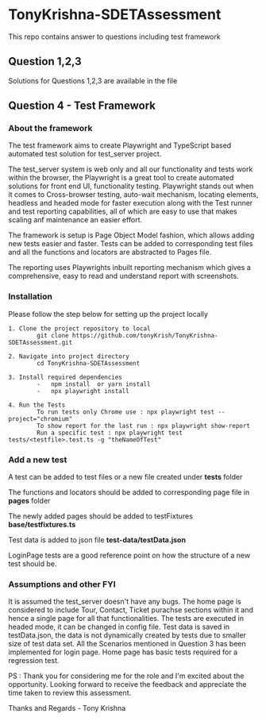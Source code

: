 # TonyKrishna-SDETAssessment
This repo contains answer to questions including test framework

## Question 1,2,3
Solutions for Questions 1,2,3 are available in the file 

## Question 4 - Test Framework
### About the framework
The test framework aims to create Playwright and TypeScript based automated test solution for test_server project.

The test_server system is web only and all our functionality and tests work within the browser, the Playwright is a great tool to create automated solutions for front end UI, functionality testing. Playwright stands out when it comes to Cross-browser testing, auto-wait mechanism, locating elements, headless and headed mode for faster execution along with the Test runner and test reporting capabilities, all of which are easy to use that makes scaling anf maintenance an easier effort.

The framework is setup is Page Object Model fashion, which allows adding new tests easier and faster. Tests can be added to corresponding test files and all the functions and locators are abstracted to Pages file.

The reporting uses Playwrights inbuilt reporting mechanism which gives a comprehensive, easy to read and understand report with screenshots.

### Installation
Please follow the step below for setting up the project locally

    1. Clone the project repository to local 
            git clone https://github.com/tonyKrish/TonyKrishna-SDETAssessment.git 
            
    2. Navigate into project directory
            cd TonyKrishna-SDETAssessment
    
    3. Install required dependencies
            -   npm install  or yarn install
            -   npx playwright install
    
    4. Run the Tests
            To run tests only Chrome use : npx playwright test --project="chromium"
            To show report for the last run : npx playwright show-report
            Run a specific test : npx playwright test tests/<testfile>.test.ts -g "theNameOfTest"

### Add a new test
A test can be added to test files or a new file created under **tests** folder

The functions and locators should be added to corresponding page file in **pages** folder

The newly added pages should be added to testFixtures **base/testfixtures.ts**

Test data is added to json file **test-data/testData.json**

LoginPage tests are a good reference point on how the structure of a new test should be.

### Assumptions and other FYI
It is assumed the test_server doesn't have any bugs. 
The home page is considered to include Tour, Contact, Ticket purachse sections within it and hence a single page for all that functionalities.
The tests are executed in headed mode, it can be changed in config file.
Test data is saved in testData.json, the data is not dynamically created by tests due to smaller size of test data set.
All the Scenarios mentioned in Question 3 has been implemented for login page. Home page has basic tests required for a regression test.

PS : Thank you for considering me for the role and I'm excited about the opportunity. Looking forward to receive the feedback and appreciate the time taken to review this assessment.

Thanks and Regards - Tony Krishna



